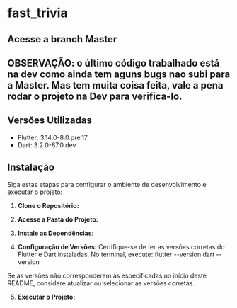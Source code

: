 # fast_trivia

## Acesse a branch Master
## OBSERVAÇÃO: o último código trabalhado está na dev como ainda tem aguns bugs nao subi para a Master. Mas tem muita coisa feita, vale a pena rodar o projeto na Dev para verifica-lo.

## Versões Utilizadas

- Flutter: 3.14.0-8.0.pre.17
- Dart: 3.2.0-87.0.dev

## Instalação

Siga estas etapas para configurar o ambiente de desenvolvimento e executar o projeto:

1. **Clone o Repositório:**

2. **Acesse a Pasta do Projeto:**
 
3. **Instale as Dependências:**

4. **Configuração de Versões:**
Certifique-se de ter as versões corretas do Flutter e Dart instaladas. No terminal, execute:
flutter --version
dart --version

Se as versões não corresponderem às especificadas no início deste README, considere atualizar ou selecionar as versões corretas.

5. **Executar o Projeto:**


